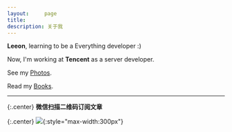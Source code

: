 ```yaml
---
layout:     page
title:      
description: 关于我
---
```


**Leeon**, learning to be a Everything developer :)

Now, I'm working at **Tencent** as a server developer.

See my <a href="http://image.atleeon.com" target="_BLANK" >Photos</a>.

Read my <a href="https://www.gitbook.com/@leeon" target="_BLANK">Books</a>.


------


{:.center}
**微信扫描二维码订阅文章**


{:.center}
![](http://cdn4atleeon.qiniudn.com/image/about/qrcode_for_gh_908b97669dca_258.jpg){:style="max-width:300px"}
